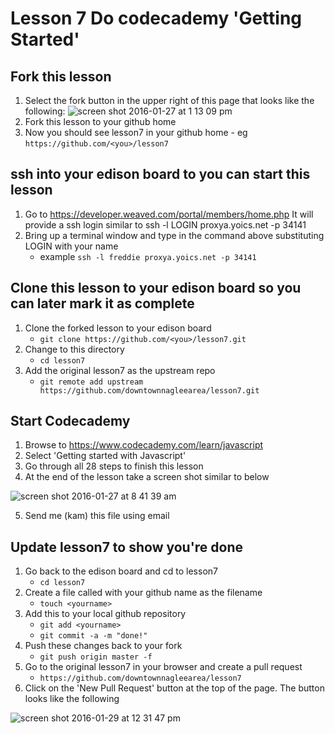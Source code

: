 # Lesson 7 Do codecademy 'Getting Started'

## Fork this lesson
1. Select the fork button in the upper right of this page that looks like the following: 
![screen shot 2016-01-27 at 1 13 09 pm](https://cloud.githubusercontent.com/assets/146453/12629289/149c3ec2-c4fc-11e5-9446-10f3021af8a7.png)
2. Fork this lesson to your github home
3. Now you should see lesson7 in your github home - eg `https://github.com/<you>/lesson7`

## ssh into your edison board to you can start this lesson
1. Go to https://developer.weaved.com/portal/members/home.php
It will provide a ssh login similar to
ssh -l LOGIN proxya.yoics.net -p 34141
2. Bring up a terminal window and type in the command above substituting LOGIN with your name
   * example `ssh -l freddie proxya.yoics.net -p 34141`

## Clone this lesson to your edison board so you can later mark it as complete
1. Clone the forked lesson to your edison board
   * `git clone https://github.com/<you>/lesson7.git`
2. Change to this directory
   * `cd lesson7`
3. Add the original lesson7 as the upstream repo
   * `git remote add upstream https://github.com/downtownnagleearea/lesson7.git`

## Start Codecademy
1. Browse to https://www.codecademy.com/learn/javascript
2. Select 'Getting started with Javascript'
3. Go through all 28 steps to finish this lesson
4. At the end of the lesson take a screen shot similar to below

![screen shot 2016-01-27 at 8 41 39 am](https://cloud.githubusercontent.com/assets/146453/12629492/04f9b44e-c4fd-11e5-95bd-4a7dbe1c0c8f.png)

5. Send me (kam) this file using email

## Update lesson7 to show you're done
1. Go back to the edison board and cd to lesson7
   * `cd lesson7`
2. Create a file called with your github name as the filename
   * `touch <yourname>`
3. Add this to your local github repository
   * `git add <yourname>`
   * `git commit -a -m "done!"`
4. Push these changes back to your fork
   * `git push origin master -f`	
5. Go to the original lesson7 in your browser and create a pull request
   * `https://github.com/downtownnagleearea/lesson7`
6. Click on the 'New Pull Request' button at the top of the page. The button looks like the following

![screen shot 2016-01-29 at 12 31 47 pm](https://cloud.githubusercontent.com/assets/146453/12687412/aaf23b2c-c684-11e5-9ad8-daee9800d2a8.png)
 


